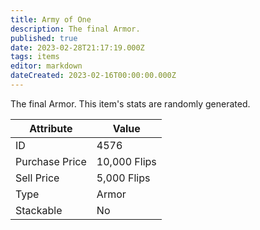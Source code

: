 ```yaml
---
title: Army of One
description: The final Armor.
published: true
date: 2023-02-28T21:17:19.000Z
tags: items
editor: markdown
dateCreated: 2023-02-16T00:00:00.000Z
---
```


The final Armor. This item's stats are randomly generated.

|Attribute|Value|
|-|-|
|ID|4576|
|Purchase Price|10,000 Flips|
|Sell Price|5,000 Flips|
|Type|Armor|
|Stackable|No|

